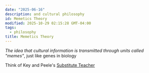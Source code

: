 ```yaml
---
date: "2025-06-16"
description: and cultural philosophy
id: Memetics Theory
modified: 2025-10-29 02:15:28 GMT-04:00
tags:
  - philosophy
title: Memetics Theory
---
```


_The idea that cultural information is transmitted through units called "memes"_, just like genes in biology

Think of Key and Peele's [Substitute Teacher](https://www.youtube.com/watch?v=zRpsRKuyi3Y&ab_channel=ComedyCentralUK)
